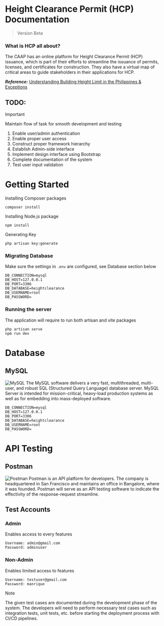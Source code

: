 # Height Clearance Permit (HCP) Documentation
> Version Beta
### What is HCP all about?
The CAAP has an online platform for Height Clearance Permit (HCP) issuance, which is part of their efforts to streamline the issuance of permits, licenses, and certificates for construction. They also have a virtual map of critical areas to guide stakeholders in their applications for HCP.

**_Reference:_**
[Understanding Building Height Limit in the Philippines & Exceptions](https://www.ianfulgar.com/reference/understanding-building-height-limit-in-the-philippines-exceptions/#:~:text=The%20CAAP%20has%20an%20online,in%20their%20applications%20for%20HCP.)
## TODO:
>[!IMPORTANT]
> Maintain flow of task for smooth development and testing
1. Enable user/admin authentication
2. Enable proper user access
3. Construct proper framework hierarchy
4. Establish Admin-side interface
5. Implement design interface using Bootstrap
6. Complete documentation of the system
7. Test user input validation

# Getting Started
Installing Composer packages
```
composer install
```
Installing Node.js package
```
npm install
```
Generating Key
```
php artisan key:generate
```
### Migrating Database
Make sure the settings in `.env` are configured, see Database section below
```
DB_CONNECTION=mysql
DB_HOST=127.0.0.1
DB_PORT=3306
DB_DATABASE=heightclearance
DB_USERNAME=root
DB_PASSWORD=
```

### Running the server
The application will require to run both artisan and vite packages
```
php artisan serve
npm run dev
```


# Database
## MySQL 
![MySQL](https://www.liveagent.com/app/uploads/2020/11/MySQL-Logo.png)
The MySQL software delivers a very fast, multithreaded, multi-user, and robust SQL (Structured Query Language) database server. MySQL Server is intended for mission-critical, heavy-load production systems as well as for embedding into mass-deployed software. 
```
DB_CONNECTION=mysql
DB_HOST=127.0.0.1
DB_PORT=3306
DB_DATABASE=heightclearance
DB_USERNAME=root
DB_PASSWORD=
```

# API Testing
## Postman
![Postman](https://mms.businesswire.com/media/20220414005114/en/761650/22/postman-logo-vert-2018.jpg)
Postman is an API platform for developers. The company is headquartered in San Francisco and maintains an office in Bangalore, where it was founded. Postman will serve as an API testing software to indicate the effectivity of the response-request streamline. 
<br>

## Test Accounts 
### Admin
Enables access to every features
```
Username: admin@gmail.com
Password: adminuser
```
### Non-Admin
Enables limited access to features
```
Username: testuser@gmail.com
Password: manrique
```
>[!NOTE]
>The given test cases are documented during the development phase of the system. The developers will need to perform necessary test cases such as integration tests, unit tests, etc. before starting the deployment process with CI/CD pipelines.
